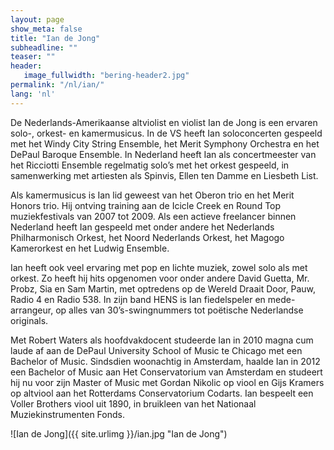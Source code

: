 ```yaml
---
layout: page
show_meta: false
title: "Ian de Jong"
subheadline: ""
teaser: ""
header:
   image_fullwidth: "bering-header2.jpg"
permalink: "/nl/ian/"
lang: 'nl'
---
```


De Nederlands-Amerikaanse altviolist en violist Ian de Jong is een ervaren solo-, orkest- en kamermusicus. In de VS heeft Ian soloconcerten gespeeld met het Windy City String Ensemble, het Merit Symphony Orchestra en het DePaul Baroque Ensemble. In Nederland heeft Ian als concertmeester van het Ricciotti Ensemble regelmatig solo’s met het orkest gespeeld, in samenwerking met artiesten als Spinvis, Ellen ten Damme en Liesbeth List.

Als kamermusicus is Ian lid geweest van het Oberon trio en het Merit Honors trio. Hij ontving training aan de Icicle Creek en Round Top muziekfestivals van 2007 tot 2009. Als een actieve freelancer binnen Nederland heeft Ian gespeeld met onder andere het Nederlands Philharmonisch Orkest, het Noord Nederlands Orkest, het Magogo Kamerorkest en het Ludwig Ensemble.

Ian heeft ook veel ervaring met pop en lichte muziek, zowel solo als met orkest. Zo heeft hij hits opgenomen voor onder andere David Guetta, Mr. Probz, Sia en Sam Martin, met optredens op de Wereld Draait Door, Pauw, Radio 4 en Radio 538. In zijn band HENS is Ian fiedelspeler en mede-arrangeur, op alles van 30’s-swingnummers tot poëtische Nederlandse originals.

Met Robert Waters als hoofdvakdocent studeerde Ian in 2010 magna cum laude af aan de DePaul University School of Music te Chicago met een Bachelor of Music. Sindsdien woonachtig in Amsterdam, haalde Ian in 2012 een Bachelor of Music aan Het Conservatorium van Amsterdam en studeert hij nu voor zijn Master of Music met Gordan Nikolic op viool en Gijs Kramers op altviool aan het Rotterdams Conservatorium Codarts. Ian bespeelt een Voller Brothers viool uit 1890, in bruikleen van het Nationaal Muziekinstrumenten Fonds.

![Ian de Jong]({{ site.urlimg }}/ian.jpg "Ian de Jong")
